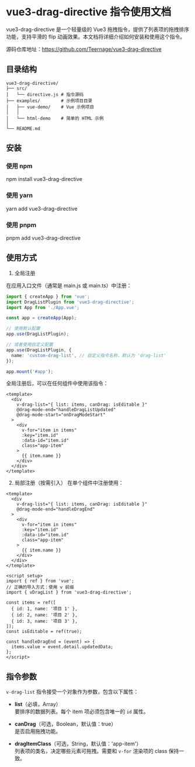 # vue3-drag-directive 指令使用文档

vue3-drag-directive 是一个轻量级的 Vue3 拖拽指令，提供了列表项的拖拽排序功能，支持平滑的 flip 动画效果。本文档将详细介绍如何安装和使用这个指令。

源码仓库地址：https://github.com/Teernage/vue3-drag-directive

## 目录结构

```text
vue3-drag-directive/
├── src/
│   └── directive.js # 指令源码
├── examples/        # 示例项目目录
│   ├── vue-demo/    # Vue 示例项目
│   │
│   └── html-demo    # 简单的 HTML 示例
│
└── README.md
```

## 安装

### 使用 npm

npm install vue3-drag-directive

### 使用 yarn

yarn add vue3-drag-directive

### 使用 pnpm

pnpm add vue3-drag-directive

## 使用方式

1. 全局注册

在应用入口文件（通常是 main.js 或 main.ts）中注册：

```ts
import { createApp } from 'vue';
import DragListPlugin from 'vue3-drag-directive';
import App from './App.vue';

const app = createApp(App);

// 使用默认配置
app.use(DragListPlugin);

// 或者使用自定义配置
app.use(DragListPlugin, {
  name: 'custom-drag-list', // 自定义指令名称，默认为 'drag-list'
});

app.mount('#app');
```

全局注册后，可以在任何组件中使用该指令：

```vue
<template>
  <div
    v-drag-list="{ list: items, canDrag: isEditable }"
    @drag-mode-end="handleDragListUpdated"
    @drag-mode-start="onDragModeStart"
  >
    <div
      v-for="item in items"
      :key="item.id"
      :data-id="item.id"
      class="app-item"
    >
      {{ item.name }}
    </div>
  </div>
</template>
```

2. 局部注册（按需引入）
   在单个组件中注册使用：

```vue
<template>
  <div
    v-drag-list="{ list: items, canDrag: isEditable }"
    @drag-mode-end="handleDragEnd"
  >
    <div
      v-for="item in items"
      :key="item.id"
      :data-id="item.id"
      class="app-item"
    >
      {{ item.name }}
    </div>
  </div>
</template>

<script setup>
import { ref } from 'vue';
// 正确的导入方式：使用 v 前缀
import { vDragList } from 'vue3-drag-directive';

const items = ref([
  { id: 1, name: '项目 1' },
  { id: 2, name: '项目 2' },
  { id: 3, name: '项目 3' },
]);
const isEditable = ref(true);

const handleDragEnd = (event) => {
  items.value = event.detail.updatedData;
};
</script>
```

## 指令参数

`v-drag-list` 指令接受一个对象作为参数，包含以下属性：

- **list**（必填，Array）  
  要排序的数据列表。每个 item 项必须包含唯一的 `id` 属性。

- **canDrag**（可选，Boolean，默认值：true）  
  是否启用拖拽功能。

- **dragItemClass**（可选，String，默认值：'app-item'）  
  列表项的类名，决定哪些元素可拖拽。需要和 `v-for` 渲染项的 class 保持一致。
